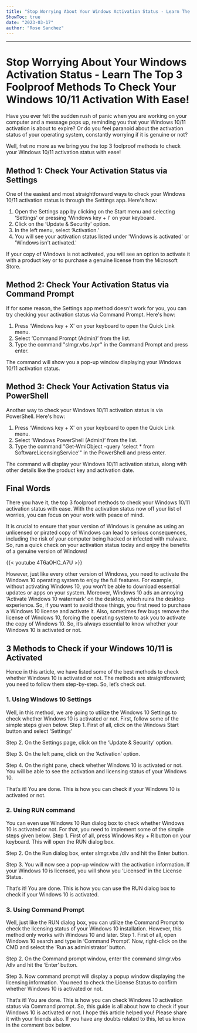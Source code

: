 ```yaml
---
title: "Stop Worrying About Your Windows Activation Status - Learn The Top 3 Foolproof Methods To Check Your Windows 10/11 Activation With Ease!"
ShowToc: true 
date: "2023-03-17"
author: "Rose Sanchez"
---
```

*****
# Stop Worrying About Your Windows Activation Status - Learn The Top 3 Foolproof Methods To Check Your Windows 10/11 Activation With Ease!

Have you ever felt the sudden rush of panic when you are working on your computer and a message pops up, reminding you that your Windows 10/11 activation is about to expire? Or do you feel paranoid about the activation status of your operating system, constantly worrying if it is genuine or not?

Well, fret no more as we bring you the top 3 foolproof methods to check your Windows 10/11 activation status with ease!

## Method 1: Check Your Activation Status via Settings

One of the easiest and most straightforward ways to check your Windows 10/11 activation status is through the Settings app. Here's how:

1. Open the Settings app by clicking on the Start menu and selecting ‘Settings' or pressing ‘Windows key + I' on your keyboard.
2. Click on the ‘Update & Security' option.
3. In the left menu, select ‘Activation.'
4. You will see your activation status listed under 'Windows is activated' or 'Windows isn't activated.' 

If your copy of Windows is not activated, you will see an option to activate it with a product key or to purchase a genuine license from the Microsoft Store.

## Method 2: Check Your Activation Status via Command Prompt

If for some reason, the Settings app method doesn't work for you, you can try checking your activation status via Command Prompt. Here's how:

1. Press ‘Windows key + X' on your keyboard to open the Quick Link menu.
2. Select ‘Command Prompt (Admin)’ from the list. 
3. Type the command "slmgr.vbs /xpr" in the Command Prompt and press enter. 

The command will show you a pop-up window displaying your Windows 10/11 activation status.

## Method 3: Check Your Activation Status via PowerShell

Another way to check your Windows 10/11 activation status is via PowerShell. Here's how:

1. Press ‘Windows key + X' on your keyboard to open the Quick Link menu.
2. Select ‘Windows PowerShell (Admin)’ from the list.
3. Type the command "Get-WmiObject -query 'select * from SoftwareLicensingService'" in the PowerShell and press enter.

The command will display your Windows 10/11 activation status, along with other details like the product key and activation date.

## Final Words

There you have it, the top 3 foolproof methods to check your Windows 10/11 activation status with ease. With the activation status now off your list of worries, you can focus on your work with peace of mind.

It is crucial to ensure that your version of Windows is genuine as using an unlicensed or pirated copy of Windows can lead to serious consequences, including the risk of your computer being hacked or infected with malware. So, run a quick check on your activation status today and enjoy the benefits of a genuine version of Windows!

{{< youtube 4T6aOHC_A7U >}} 



However, just like every other version of Windows, you need to activate the Windows 10 operating system to enjoy the full features. For example, without activating Windows 10, you won’t be able to download essential updates or apps on your system.
Moreover, Windows 10 ads an annoying ‘Activate Windows 10 watermark’ on the desktop, which ruins the desktop experience. So, if you want to avoid those things, you first need to purchase a Windows 10 license and activate it.
Also, sometimes few bugs remove the license of Windows 10, forcing the operating system to ask you to activate the copy of Windows 10. So, it’s always essential to know whether your Windows 10 is activated or not.

 
## 3 Methods to Check if your Windows 10/11 is Activated


Hence in this article, we have listed some of the best methods to check whether Windows 10 is activated or not. The methods are straightforward; you need to follow them step-by-step. So, let’s check out.

 
### 1. Using Windows 10 Settings


Well, in this method, we are going to utilize the Windows 10 Settings to check whether Windows 10 is activated or not. First, follow some of the simple steps given below.
Step 1. First of all, click on the Windows Start button and select ‘Settings‘

Step 2. On the Settings page, click on the ‘Update & Security’ option.

Step 3. On the left pane, click on the ‘Activation’ option.

Step 4. On the right pane, check whether Windows 10 is activated or not. You will be able to see the activation and licensing status of your Windows 10.

That’s it! You are done. This is how you can check if your Windows 10 is activated or not.

 
### 2. Using RUN command


You can even use Windows 10 Run dialog box to check whether Windows 10 is activated or not. For that, you need to implement some of the simple steps given below.
Step 1. First of all, press Windows Key + R button on your keyboard. This will open the RUN dialog box.

Step 2. On the Run dialog box, enter slmgr.vbs /dlv and hit the Enter button.

Step 3. You will now see a pop-up window with the activation information. If your Windows 10 is licensed, you will show you ‘Licensed‘ in the License Status.

That’s it! You are done. This is how you can use the RUN dialog box to check if your Windows 10 is activated.

 
### 3. Using Command Prompt


Well, just like the RUN dialog box, you can utilize the Command Prompt to check the licensing status of your Windows 10 installation. However, this method only works with Windows 10 and later.
Step 1. First of all, open Windows 10 search and type in ‘Command Prompt’. Now, right-click on the CMD and select the ‘Run as administrator’ button.

Step 2. On the Command prompt window, enter the command slmgr.vbs /dlv and hit the ‘Enter‘ button.

Step 3. Now command prompt will display a popup window displaying the licensing information. You need to check the License Status to confirm whether Windows 10 is activated or not.

That’s it! You are done. This is how you can check Windows 10 activation status via Command prompt.
So, this guide is all about how to check if your Windows 10 is activated or not. I hope this article helped you! Please share it with your friends also. If you have any doubts related to this, let us know in the comment box below.




